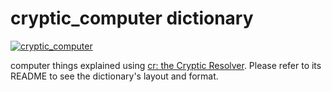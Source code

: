 # cryptic_computer dictionary

[![cryptic_computer](https://github.com/cryptic-resolver/cryptic_computer/actions/workflows/test.yml/badge.svg)](https://github.com/cryptic-resolver/cryptic_computer/actions/workflows/test.yml)

computer things explained using [cr: the Cryptic Resolver](https://github.com/cryptic-resolver/cr.rb). Please refer to its README to see the dictionary's layout and format.

<br>
